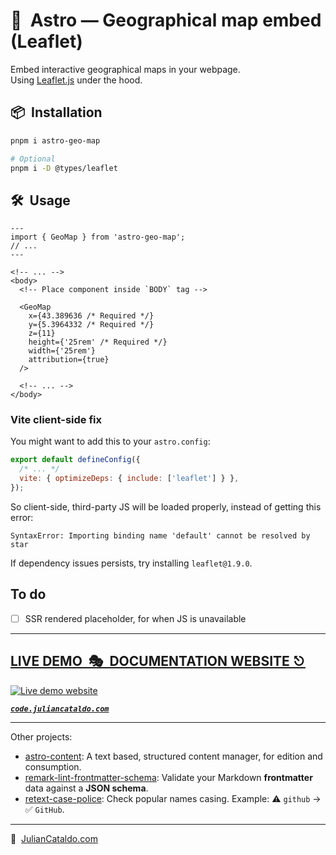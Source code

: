 # 🚀  Astro — Geographical map embed (Leaflet)

Embed interactive geographical maps in your webpage.  
Using [Leaflet.js](https://leafletjs.com) under the hood.

## 📦  Installation

<!-- Should investigate peerDeps auto-install, that way, only `pnpm i [package]` will suffice -->

```sh
pnpm i astro-geo-map

# Optional
pnpm i -D @types/leaflet
```

## 🛠  Usage

```astro
---
import { GeoMap } from 'astro-geo-map';
// ...
---
```

```astro
<!-- ... -->
<body>
  <!-- Place component inside `BODY` tag -->

  <GeoMap
    x={43.389636 /* Required */}
    y={5.3964332 /* Required */}
    z={11}
    height={'25rem' /* Required */}
    width={'25rem'}
    attribution={true}
  />

  <!-- ... -->
</body>
```

### Vite client-side fix

You might want to add this to your `astro.config`:

```js
export default defineConfig({
  /* ... */
  vite: { optimizeDeps: { include: ['leaflet'] } },
});
```

So client-side, third-party JS will be loaded properly, instead of getting this error:

`SyntaxError: Importing binding name 'default' cannot be resolved by star`

If dependency issues persists, try installing `leaflet@1.9.0`.

## To do

- [ ] SSR rendered placeholder, for when JS is unavailable

<div class="git-footer">

---

## [LIVE DEMO  🎭  DOCUMENTATION WEBSITE ⎋](https://code.juliancataldo.com/)

[![Live demo website](https://code.juliancataldo.com/poster.png)](https://code.juliancataldo.com)

**_[`code.juliancataldo.com`](https://code.juliancataldo.com/)_**

---

Other projects:

- [astro-content](https://github.com/JulianCataldo/astro-content): A text based, structured content manager, for edition and consumption.
- [remark-lint-frontmatter-schema](https://github.com/JulianCataldo/remark-lint-frontmatter-schema): Validate your Markdown **frontmatter** data against a **JSON schema**.
- [retext-case-police](https://github.com/JulianCataldo/retext-case-police): Check popular names casing. Example: ⚠️ `github` → ✅ `GitHub`.

---

🔗  [JulianCataldo.com](https://www.juliancataldo.com/)

</div>
